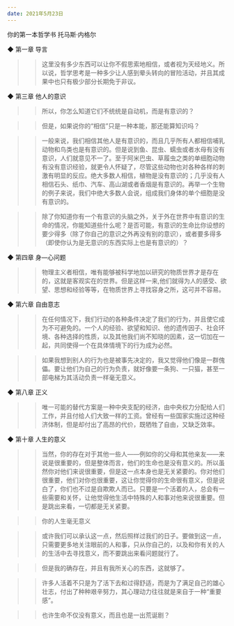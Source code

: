 ```yaml
---
date: 2021年5月23日
---
```


你的第一本哲学书
托马斯·内格尔


◆ 第一章 导言

>> 这里没有多少东西可以让你不假思索地相信，或者视为天经地义。所以说，哲学思考是一种多少让人感到晕头转向的冒险活动，并且其成果中也只有极少部分长期免于非议。

◆ 第三章 他人的意识

>> 所以，你怎么知道它们不统统是自动机，而是有意识的？

>> 但是，如果说你的“相信”只是一种本能，那还能算知识吗？

>> 一般来说，我们相信其他人是有意识的，而且几乎所有人都相信哺乳动物和鸟类也是有意识的。但是说到鱼、昆虫、蠕虫或者水母有没有意识，人们就意见不一了。至于阿米巴虫、草履虫之类的单细胞动物有没有意识经验，就更令人怀疑了，尽管这些动物也对各种各样的刺激有明显的反应。绝大多数人相信，植物是没有意识的；几乎没有人相信石头、纸巾、汽车、高山湖或者香烟是有意识的。再举一个生物的例子来说，我们中绝大多数人会说，组成我们身体的单个细胞是没有意识的。

>> 除了你知道你有一个有意识的头脑之外，关于外在世界中有意识的生命的情况，你能知道些什么呢？是否可能，有意识的生命比你设想的要少得多（除了你自己的意识之外再没有别的意识），或者要多得多（即使你认为是无意识的东西实际上也是有意识的）？

◆ 第四章 身—心问题

>> 物理主义者相信，唯有能够被科学地加以研究的物质世界才是存在的，这就是客观实在的世界。但是这样一来,他们就得为人的感受、欲望、思想和经验等等，在物质世界上寻找容身之所，这可并不容易。

◆ 第六章 自由意志

>> 在任何情况下，我们行动的各种条件决定了我们的行为，并且使它成为不可避免的。一个人的经验、欲望和知识、他的遗传因子、社会环境、各种选择的性质，以及其他我们尚不知晓的因素，这一切加在一起，共同使得一个在具体情境下的行为成为必然。

>> 如果我想到别人的行为也是被事先决定的，我又觉得他们像是一群傀儡。要让他们为自己的行为负责，就好像要一条狗、一只猫，甚至一部电梯为其活动负责一样毫无意义。

◆ 第八章 正义

>> 唯一可能的替代方案是一种中央支配的经济，由中央权力分配给人们工作，并且付给人们大致一样的工资。曾经有一些国家实施过这种经济体制，但是却付出了高昂的代价，既牺牲了自由，又缺乏效率。

◆ 第十章 人生的意义

>> 当然，你的存在对于其他一些人——例如你的父母和其他亲友——来说是很重要的，但是整体而言，他们的生命也是没有意义的。所以虽然你对他们来说很重要，但是这一点本身也是无关紧要的。你对他们很重要，他们对你也很重要，这让你觉得你的生命很有意义，但是说白了，你们也不过是自欺欺人而已。只要是一个活着的人，总会有一些需要和关怀，让他觉得他生活中特殊的人和事对他来说很重要。但是跳出来看，一切都是无关紧要。

>> 你的人生毫无意义

>> 或许我们可以承认这一点，然后照样过我们的日子。要做到这一点，只需要更多地关注眼前的人和事，只从你自己的，以及和你有关的人的生活中去寻找意义，而不要跳出来看问题就行了。

>> 但是我的确存在，并且有我所关心的东西，这就够了。

>> 许多人活着不只是为了活下去和过得舒适，而是为了满足自己的雄心壮志，付出了种种艰辛努力，其心理动力往往就是来自于一种“重要感”。

>> 也许生命不仅没有意义，而且也是一出荒诞剧？